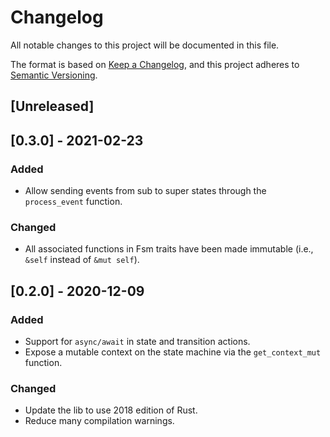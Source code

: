 # Changelog

All notable changes to this project will be documented in this file.

The format is based on [Keep a Changelog](https://keepachangelog.com/en/1.0.0/),
and this project adheres to [Semantic Versioning](https://semver.org/spec/v2.0.0.html).

## [Unreleased]

## [0.3.0] - 2021-02-23

### Added

- Allow sending events from sub to super states through the `process_event` function.

### Changed

- All associated functions in Fsm traits have been made immutable (i.e., `&self` instead of `&mut self`).

## [0.2.0] - 2020-12-09

### Added

- Support for `async/await` in state and transition actions.
- Expose a mutable context on the state machine via the `get_context_mut` function.

### Changed

- Update the lib to use 2018 edition of Rust.
- Reduce many compilation warnings.
